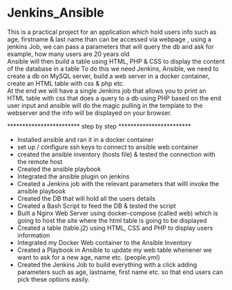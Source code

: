 # Jenkins_Ansible
This is a practical project for an application which hold users info such as age, firstname & last name than can be accessed via webpage , using a jenkins Job, we can pass a parameters that will query the db and ask for example, how many users are 20 years old  
Ansible will then build a table using HTML, PHP & CSS to display the content of the database in a table
To do this we need Jenkins, Ansible, we need to create a db on MySQL server, build a web server in a docker container, create an HTML table with css & php etc.  
At the end we will have a single Jenkins job that allows you to print an HTML table with css that does a query to a db using PHP based on the end user input and ansible will do the magic pulling in the template to the webserver and the info will be displayed on your browser. 

************************ step by step ************************

*  Installed ansible and ran it in a docker container
*  set up / configure ssh keys to connect to ansible web container
*  created the ansible inventory (hosts file) & tested the connection with the remote host 
*  Created the ansible playbook
*  Integrated the ansible plugin on jenkins
*  Created a Jenkins job with the relevant parameters that willl invoke the ansible playbook
*  Created the DB that will hold all the users details
*  Created a Bash Script to feed the DB & tested the script
*  Built a Nginx Web Server using docker-compose (called web) which is going to host the site where the html table is going to be 
   displayed
*  Created a table (table.j2) using HTML, CSS and PHP to display users information
*  Integrated my Docker Web container to the Ansible Inventory
*  Created a Playbook in Ansible to update my web table whenener we want to ask for a new age, name etc. (people.yml)
*  Created the Jenkins Job to build everything with a click adding parameters such as age, lastname, first name etc. so that end users can
   pick these options easily.


